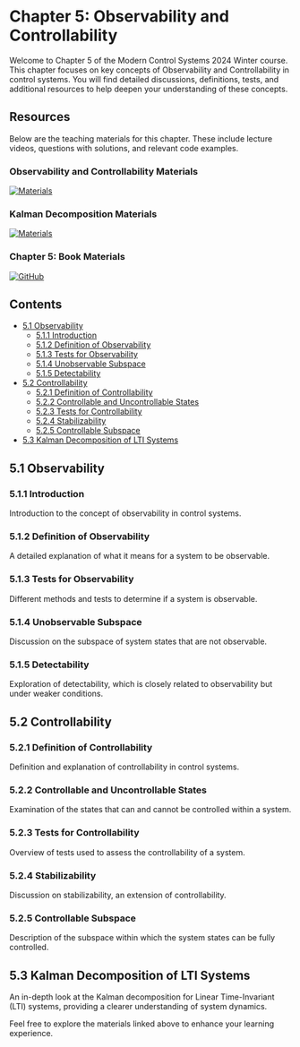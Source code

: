 # Chapter 5: Observability and Controllability

Welcome to Chapter 5 of the Modern Control Systems 2024 Winter course. This chapter focuses on key concepts of Observability and Controllability in control systems. You will find detailed discussions, definitions, tests, and additional resources to help deepen your understanding of these concepts.

## Resources
Below are the teaching materials for this chapter. These include lecture videos, questions with solutions, and relevant code examples.

### Observability and Controllability Materials
[![Materials](https://img.shields.io/badge/Access-Materials-green?style=for-the-badge&logo=google-drive)](https://drive.google.com/drive/folders/1_ol_4g47LeErF-n8gavHb2KM7dFG_57H?usp=sharing)

### Kalman Decomposition Materials
[![Materials](https://img.shields.io/badge/Access-Materials-blue?style=for-the-badge&logo=google-drive)](https://drive.google.com/drive/folders/1j_uoA2Cu7VB25HHevWhLFzwEyXBcK_dx?usp=sharing)

### Chapter 5: Book Materials
[![GitHub](https://img.shields.io/badge/View_on-GitHub-black?style=for-the-badge&logo=github)](https://github.com/aras-labs/Modern_Control)

## Contents
- [5.1 Observability](#51-observability)
  - [5.1.1 Introduction](#511-introduction)
  - [5.1.2 Definition of Observability](#512-definition-of-observability)
  - [5.1.3 Tests for Observability](#513-tests-for-observability)
  - [5.1.4 Unobservable Subspace](#514-unobservable-subspace)
  - [5.1.5 Detectability](#515-detectability)
- [5.2 Controllability](#52-controllability)
  - [5.2.1 Definition of Controllability](#521-definition-of-controllability)
  - [5.2.2 Controllable and Uncontrollable States](#522-controllable-and-uncontrollable-states)
  - [5.2.3 Tests for Controllability](#523-tests-for-controllability)
  - [5.2.4 Stabilizability](#524-stabilizability)
  - [5.2.5 Controllable Subspace](#525-controllable-subspace)
- [5.3 Kalman Decomposition of LTI Systems](#53-kalman-decomposition-of-lti-systems)

## 5.1 Observability
### 5.1.1 Introduction
Introduction to the concept of observability in control systems.

### 5.1.2 Definition of Observability
A detailed explanation of what it means for a system to be observable.

### 5.1.3 Tests for Observability
Different methods and tests to determine if a system is observable.

### 5.1.4 Unobservable Subspace
Discussion on the subspace of system states that are not observable.

### 5.1.5 Detectability
Exploration of detectability, which is closely related to observability but under weaker conditions.

## 5.2 Controllability
### 5.2.1 Definition of Controllability
Definition and explanation of controllability in control systems.

### 5.2.2 Controllable and Uncontrollable States
Examination of the states that can and cannot be controlled within a system.

### 5.2.3 Tests for Controllability
Overview of tests used to assess the controllability of a system.

### 5.2.4 Stabilizability
Discussion on stabilizability, an extension of controllability.

### 5.2.5 Controllable Subspace
Description of the subspace within which the system states can be fully controlled.

## 5.3 Kalman Decomposition of LTI Systems
An in-depth look at the Kalman decomposition for Linear Time-Invariant (LTI) systems, providing a clearer understanding of system dynamics.

Feel free to explore the materials linked above to enhance your learning experience.
